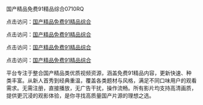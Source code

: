 国产精品免费91精品综合0710RQ

点击访问：<a href="https://heiliaoow5kzm.pages.dev">国产精品免费91精品综合</a> 

点击访问：<a href="https://heiliaoow5kzm.pages.dev">国产精品免费91精品综合</a> 

点击访问：<a href="https://heiliaoow5kzm.pages.dev">国产精品免费91精品综合</a> 

点击访问：<a href="https://heiliaoow5kzm.pages.dev">国产精品免费91精品综合</a>

平台专注于整合国产精品类优质视频资源，涵盖免费91精品内容，更新快速、种类丰富。从新人首秀到经典重温，覆盖各类题材与风格，满足不同口味用户的观看需求。无需注册，直接播放，无广告干扰，操作流畅。所有影片均支持高清画质，提供更沉浸的观影体验，是你寻找高质量国产片源的理想之选。

<span style="display:none;">[Canonical link](https://github.com/E20250710/So5 ）</span>
